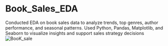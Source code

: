 # Book_Sales_EDA
Conducted EDA on book sales data to analyze trends, top genres, author performance, and seasonal patterns. Used Python, Pandas, Matplotlib, and Seaborn to visualize insights and support sales strategy decisions
![BooK_sale](https://github.com/user-attachments/assets/71e02f63-4282-4ae6-8f90-9baf82ed1f7c)
